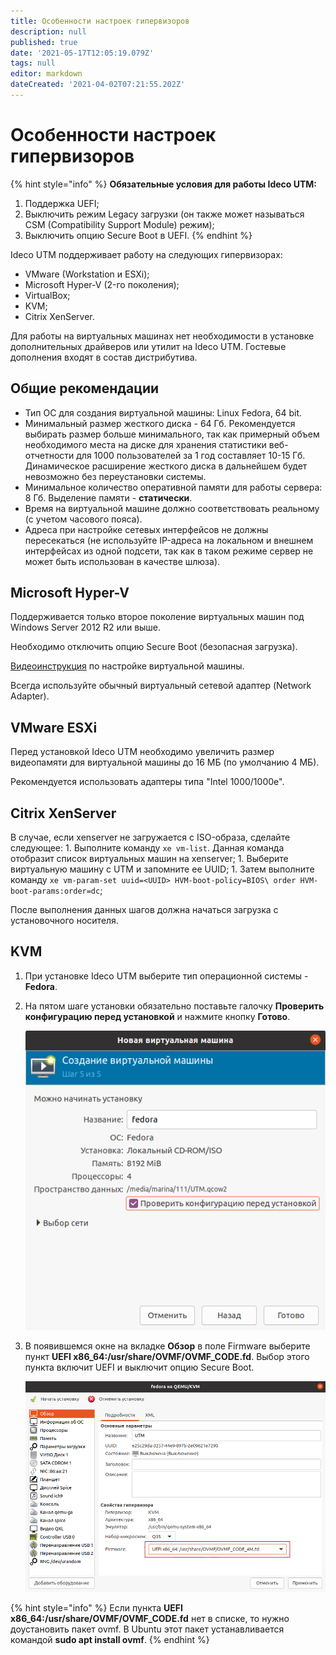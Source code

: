 ```yaml
---
title: Особенности настроек гипервизоров
description: null
published: true
date: '2021-05-17T12:05:19.079Z'
tags: null
editor: markdown
dateCreated: '2021-04-02T07:21:55.202Z'
---
```


# Особенности настроек гипервизоров

{% hint style="info" %}
**Обязательные условия для работы Ideco UTM:** 

1. Поддержка UEFI;
2. Выключить режим Legacy загрузки \(он также может называться CSM \(Compatibility Support Module\) режим\);
3. Выключить опцию Secure Boot в UEFI.
{% endhint %}

Ideco UTM поддерживает работу на следующих гипервизорах:

* VMware \(Workstation и ESXi\);
* Microsoft Hyper-V \(2-го поколения\);
* VirtualBox;
* KVM;
* Citrix XenServer. 

Для работы на виртуальных машинах нет необходимости в установке дополнительных драйверов или утилит на Ideco UTM. Гостевые дополнения входят в состав дистрибутива.

## Общие рекомендации

* Тип ОС для создания виртуальной машины: Linux Fedora, 64 bit.
* Минимальный размер жесткого диска - 64 Гб. Рекомендуется выбирать размер больше минимального, так как примерный объем необходимого места на диске для хранения статистики веб-отчетности для 1000 пользователей за 1 год составляет 10-15 Гб. Динамическое расширение жесткого диска в дальнейшем будет невозможно без переустановки системы.
* Минимальное количество оперативной памяти для работы сервера: 8 Гб. Выделение памяти - **статически**.
* Время на виртуальной машине должно соответствовать реальному \(с учетом часового пояса\).
* Адреса при настройке сетевых интерфейсов не должны пересекаться \(не используйте IP-адреса на локальном и внешнем интерфейсах из одной подсети, так как в таком режиме сервер не может быть использован в качестве шлюза\).

## **Microsoft Hyper-V**

Поддерживается только второе поколение виртуальных машин под Windows Server 2012 R2 или выше.

Необходимо отключить опцию Secure Boot \(безопасная загрузка\).

[Видеоинструкция](https://www.youtube.com/watch?v=dFW_n6dc3B4&feature=youtu.be) по настройке виртуальной машины.

Всегда используйте обычный виртуальный сетевой адаптер \(Network Adapter\).

## VMware ESXi

Перед установкой Ideco UTM необходимо увеличить размер видеопамяти для виртуальной машины до 16 МБ \(по умолчанию 4 МБ\).

Рекомендуется использовать адаптеры типа "Intel 1000/1000e".

## Citrix XenServer

В случае, если xenserver не загружается с ISO-образа, сделайте следующее: 1. Выполните команду `xe vm-list`. Данная команда отобразит список виртуальных машин на xenserver; 1. Выберите виртуальную машину с UTM и запомните ее UUID; 1. Затем выполните команду `xe vm-param-set uuid=<UUID> HVM-boot-policy=BIOS\ order HVM-boot-params:order=dc`;

После выполнения данных шагов должна начаться загрузка с установочного носителя.

## KVM

1. При установке Ideco UTM выберите тип операционной системы - **Fedora**.
2. На пятом шаге установки обязательно поставьте галочку **Проверить конфигурацию перед установкой** и нажмите кнопку **Готово**.

   ![create-vm.png](.gitbook/assets/create-vm.png)

3. В появившемся окне на вкладке **Обзор** в поле Firmware выберите пункт **UEFI x86\_64:/usr/share/OVMF/OVMF\_CODE.fd**. Выбор этого пункта включит UEFI и выключит опцию Secure Boot.

   ![create-vm1.png](.gitbook/assets/create-vm1.png)

{% hint style="info" %}
Если пункта **UEFI x86\_64:/usr/share/OVMF/OVMF\_CODE.fd** нет в списке, то нужно доустановить пакет ovmf. В Ubuntu этот пакет устанавливается командой **sudo apt install ovmf**. 
{% endhint %}

